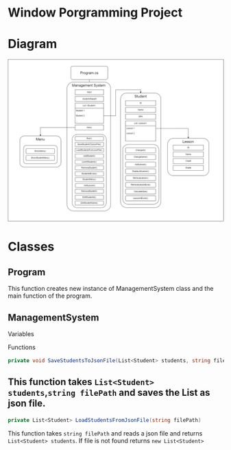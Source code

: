 # Window Porgramming Project

# Diagram
![Diagram Image](resources/Diagram.png)

# Classes

## Program
This function creates new instance of ManagementSystem class and the main function of the program.

## ManagementSystem
Variables

Functions
```c#
private void SaveStudentsToJsonFile(List<Student> students, string filePath)
```
This function takes `List<Student> students`,`string filePath` and saves the List as json file.
---
```c#
private List<Student> LoadStudentsFromJsonFile(string filePath)
```
This function takes `string filePath` and reads a json file and returns `List<Student> students`. If file is not found returns `new List<Student>`

